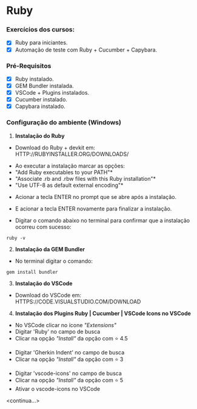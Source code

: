 # Ruby

### Exercícios dos cursos:

 - [x] Ruby para iniciantes.
 - [x] Automação de teste com Ruby + Cucumber + Capybara.
 
### Pré-Requisitos

 - [x] Ruby instalado.
 - [x] GEM Bundler instalada.
 - [x] VSCode + Plugins instalados.
 - [x] Cucumber instalado.
 - [x] Capybara instalado.

### Configuração do ambiente (Windows)

1. **Instalação do Ruby**

* Download do Ruby + devkit em: HTTP://RUBYINSTALLER.ORG/DOWNLOADS/

- Ao executar a instalação marcar as opções:
 - "Add Ruby executables to your PATH"*
 - "Associate .rb and .rbw files with this Ruby installation"*
 - "Use UTF-8 as default external encoding"*
 
* Acionar a tecla ENTER no prompt que se abre após a instalação.

* E acionar a tecla ENTER novamente para finalizar a instalação.

* Digitar o comando abaixo no terminal para confirmar que a instalação ocorreu com sucesso:

```
ruby -v
```


2. **Instalação da GEM Bundler**

* No terminal digitar o comando:

```
gem install bundler
```


3. **Instalação do VSCode**

* Download do VSCode em: HTTPS://CODE.VISUALSTUDIO.COM/DOWNLOAD


4. **Instalação dos Plugins Ruby | Cucumber | VSCode Icons no VSCode**

- No VSCode clicar no ícone *"Extensions"*
 - Digitar 'Ruby' no campo de busca
 - Clicar na opção *"Install"* da opção com :star: 4.5
 >
 
 - Digitar 'Gherkin Indent' no campo de busca
 - Clicar na opção *"Install"* da opção com :star: 3
 >
 
 - Digitar 'vscode-icons' no campo de busca
 - Clicar na opção *"Install"* da opção com :star: 5
 - Ativar o vscode-icons no VSCode
 >
 
 <continua...>